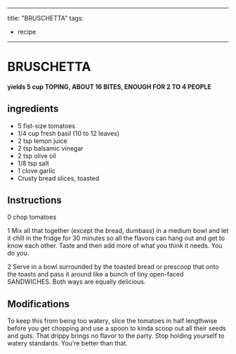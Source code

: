 
---
title: "BRUSCHETTA"
tags:
  - recipe
---
# BRUSCHETTA



#### yields  5 cup TOPING, ABOUT 16 BITES, ENOUGH FOR 2 TO 4 PEOPLE


## ingredients
* 5 fist-size tomatoes 
* 1/4 cup fresh basil (10 to 12 leaves) 
* 2 tsp lemon juice 
* 2 tsp balsamic vinegar 
* 2 tsp olive oil 
* 1/8 tsp salt 
* 1 clove garlic 
* Crusty bread slices, toasted 



## Instructions
0 chop tomatoes

1 Mix all that    together (except the bread, dumbass) in a medium bowl and let it chill in the fridge for 30 minutes so all the flavors can hang out and get to know each other. Taste and then add more of what you think it needs. You do you.

2 Serve in a bowl surrounded by the toasted bread or prescoop that    onto the toasts and pass it around like a bunch of tiny open-faced SANDWICHES. Both ways are equally  delicious.



## Modifications
To keep this from being too watery, slice the tomatoes in half lengthwise before you get chopping and use a spoon to kinda scoop out all their seeds and guts. That drippy    brings no flavor to the party. Stop holding yourself to watery standards. You’re better than that.




